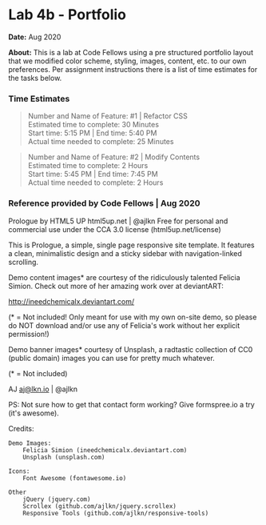 # Lab 4b - Portfolio
**Date:** Aug 2020

**About:** This is a lab at Code Fellows using a pre structured portfolio layout that we modified color scheme, styling, images, content, etc. to our own preferences. Per assignment instructions there is a list of time estimates for the tasks below. 

### Time Estimates
>Number and Name of Feature: #1 | Refactor CSS  
>Estimated time to complete: 30 Minutes  
>Start time: 5:15 PM | End time: 5:40 PM  
>Actual time needed to complete: 25 Minutes

>Number and Name of Feature: #2 | Modify Contents   
>Estimated time to complete: 2 Hours  
>Start time: 5:45 PM | End time: 7:45 PM    
>Actual time needed to complete: 2 Hours


### Reference provided by Code Fellows | Aug 2020
Prologue by HTML5 UP
html5up.net | @ajlkn
Free for personal and commercial use under the CCA 3.0 license (html5up.net/license)


This is Prologue, a simple, single page responsive site template. It features a
clean, minimalistic design and a sticky sidebar with navigation-linked scrolling.

Demo content images* are courtesy of the ridiculously talented Felicia Simion. Check out
more of her amazing work over at deviantART:

http://ineedchemicalx.deviantart.com/

(* = Not included! Only meant for use with my own on-site demo, so please do NOT download
and/or use any of Felicia's work without her explicit permission!)

Demo banner images* courtesy of Unsplash, a radtastic collection of CC0 (public domain)
images you can use for pretty much whatever.

(* = Not included)

AJ
aj@lkn.io | @ajlkn

PS: Not sure how to get that contact form working? Give formspree.io a try (it's awesome).


Credits:

	Demo Images:
		Felicia Simion (ineedchemicalx.deviantart.com)
		Unsplash (unsplash.com)

	Icons:
		Font Awesome (fontawesome.io)

	Other
		jQuery (jquery.com)
		Scrollex (github.com/ajlkn/jquery.scrollex)
		Responsive Tools (github.com/ajlkn/responsive-tools)